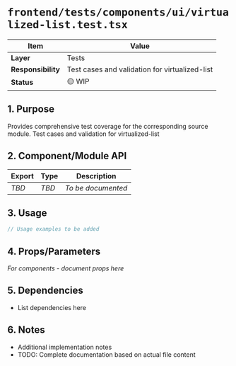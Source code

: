 # `frontend/tests/components/ui/virtualized-list.test.tsx`

| Item               | Value                                                              |
| ------------------ | ------------------------------------------------------------------ |
| **Layer**          | Tests                                                           |
| **Responsibility** | Test cases and validation for virtualized-list                                                   |
| **Status**         | 🟡 WIP                                                            |

## 1. Purpose

Provides comprehensive test coverage for the corresponding source module. Test cases and validation for virtualized-list

## 2. Component/Module API

| Export       | Type     | Description            |
| ------------ | -------- | ---------------------- |
| *TBD*        | *TBD*    | *To be documented*     |

## 3. Usage

```typescript
// Usage examples to be added
```

## 4. Props/Parameters

*For components - document props here*

## 5. Dependencies

- List dependencies here

## 6. Notes

- Additional implementation notes
- TODO: Complete documentation based on actual file content
